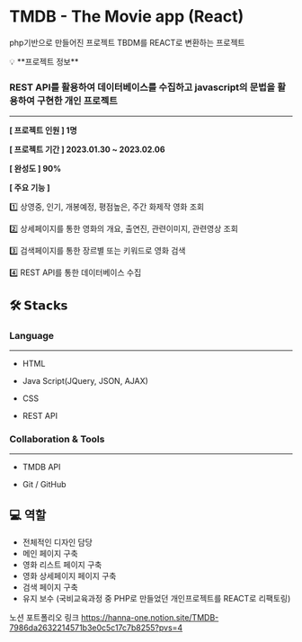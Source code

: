 # TMDB - The Movie app (React)

php기반으로 만들어진 프로젝트 TBDM를 REACT로 변환하는 프로젝트

<aside>
💡 **프로젝트 정보**

### REST API를 활용하여 데이터베이스를 수집하고 javascript의 문법을 활용하여 구현한 개인 프로젝트

---

**[ 프로젝트 인원 ]  1명**

**[ 프로젝트 기간 ]  2023.01.30 ~ 2023.02.06**

**[ 완성도 ] 90%**

**[ 주요 기능 ]**

1️⃣ 상영중, 인기, 개봉예정, 평점높은, 주간 화제작 영화 조회

2️⃣ 상세페이지를 통한 영화의 개요, 출연진, 관련이미지, 관련영상 조회

3️⃣ 검색페이지를 통한 장르별 또는 키워드로 영화 검색

4️⃣ REST API를 통한 데이터베이스 수집

</aside>


## 🛠 𝗦𝘁𝗮𝗰𝗸𝘀

### L**anguage**

---

- HTML
- Java Script(JQuery, JSON, AJAX)

- CSS
- REST API

### Collaboration & Tools

---

- TMDB API

- Git / GitHub

## 💻 역할

- 전체적인 디자인 담당
- 메인 페이지 구축
- 영화 리스트 페이지 구축
- 영화 상세페이지 페이지 구축
- 검색 페이지 구축
- 유지 보수 (국비교육과정 중 PHP로 만들었던 개인프로젝트를 REACT로 리팩토링)

노션 포트폴리오 링크
https://hanna-one.notion.site/TMDB-7986da2632214571b3e0c5c17c7b8255?pvs=4
